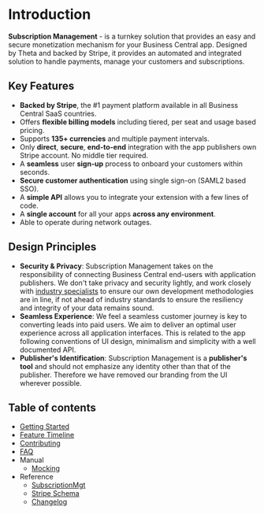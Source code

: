 # Introduction
**Subscription Management** - is a turnkey solution that provides an easy and secure monetization mechanism for your Business Central app. Designed by Theta and backed by Stripe, it provides an automated and integrated solution to handle payments, manage your customers and subscriptions.

## Key Features 
- **Backed by Stripe**, the #1 payment platform available in all Business Central SaaS countries.
- Offers **flexible billing models** including tiered, per seat and usage based pricing. 
- Supports **135+ currencies** and multiple payment intervals. 
- Only **direct**, **secure**, **end-to-end** integration with the app publishers own Stripe account. No middle tier required.
- A **seamless** user **sign-up** process to onboard your customers within seconds.
- **Secure customer authentication** using single sign-on (SAML2 based SSO).
- A **simple API** allows you to integrate your extension with a few lines of code. 
- A **single account** for all your apps **across any environment**.
- Able to operate during network outages.

## Design Principles
- **Security & Privacy**: Subscription Management takes on the responsibility of connecting Business Central end-users with application publishers. We don't take privacy and security lightly, and work closely with [industry specialists](https://theta.co.nz/cyber) to ensure our own development methodologies are in line, if not ahead of industry standards to ensure the resiliency and integrity of your data remains sound.
- **Seamless Experience**: We feel a seamless customer journey is key to converting leads into paid users. We aim to deliver an optimal user experience across all application interfaces. This is related to the app following conventions of UI design, minimalism and simplicity with a well documented API.
- **Publisher's Identification**: Subscription Management is a **publisher's tool** and should not emphasize any  identity other than that of the publisher. Therefore we have removed our branding from the UI wherever possible.

## Table of contents
- [Getting Started](./GettingStarted.md)
- [Feature Timeline](./FeatureTimeline.md)
- [Contributing](./Contributing.md)
- [FAQ](./FAQ.md)
- Manual
  - [Mocking]()
- Reference
  - [SubscriptionMgt](./References/SubscriptionMgt.md)
  - [Stripe Schema](./References/StripeSchema.md)
  - [Changelog](./References/Changelog.md)
